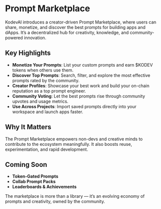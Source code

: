 # Prompt Marketplace

KodevAI introduces a creator-driven Prompt Marketplace, where users can share, monetize, and discover the best prompts for building apps and dApps. It’s a decentralized hub for creativity, knowledge, and community-powered innovation.

## Key Highlights

* **Monetize Your Prompts**: List your custom prompts and earn $KODEV tokens when others use them.
* **Discover Top Prompts**: Search, filter, and explore the most effective prompts rated by the community.
* **Creator Profiles**: Showcase your best work and build your on-chain reputation as a top prompt engineer.
* **Community Voting**: Let the best prompts rise through community upvotes and usage metrics.
* **Use Across Projects**: Import saved prompts directly into your workspace and launch apps faster.

## Why It Matters

The Prompt Marketplace empowers non-devs and creative minds to contribute to the ecosystem meaningfully. It also boosts reuse, experimentation, and rapid development.

## Coming Soon

* **Token-Gated Prompts**
* **Collab Prompt Packs**
* **Leaderboards & Achievements**

The marketplace is more than a library — it’s an evolving economy of prompts and creativity, owned by the community.
